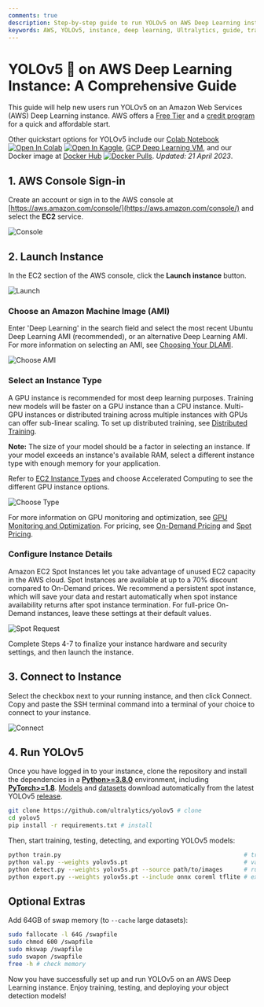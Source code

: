 ```yaml
---
comments: true
description: Step-by-step guide to run YOLOv5 on AWS Deep Learning instance. Learn how to create an instance, connect to it and train, validate and deploy models.
keywords: AWS, YOLOv5, instance, deep learning, Ultralytics, guide, training, deployment, object detection
---
```


# YOLOv5 🚀 on AWS Deep Learning Instance: A Comprehensive Guide

This guide will help new users run YOLOv5 on an Amazon Web Services (AWS) Deep Learning instance. AWS offers a [Free Tier](https://aws.amazon.com/free/) and a [credit program](https://aws.amazon.com/activate/) for a quick and affordable start.

Other quickstart options for YOLOv5 include our [Colab Notebook](https://colab.research.google.com/github/ultralytics/yolov5/blob/master/tutorial.ipynb) <a href="https://colab.research.google.com/github/ultralytics/yolov5/blob/master/tutorial.ipynb"><img src="https://colab.research.google.com/assets/colab-badge.svg" alt="Open In Colab"></a> <a href="https://www.kaggle.com/ultralytics/yolov5"><img src="https://kaggle.com/static/images/open-in-kaggle.svg" alt="Open In Kaggle"></a>, [GCP Deep Learning VM](https://docs.ultralytics.com/yolov5/environments/google_cloud_quickstart_tutorial), and our Docker image at [Docker Hub](https://hub.docker.com/r/ultralytics/yolov5) <a href="https://hub.docker.com/r/ultralytics/yolov5"><img src="https://img.shields.io/docker/pulls/ultralytics/yolov5?logo=docker" alt="Docker Pulls"></a>. _Updated: 21 April 2023_.

## 1. AWS Console Sign-in

Create an account or sign in to the AWS console at [https://aws.amazon.com/console/](https://aws.amazon.com/console/) and select the **EC2** service.

![Console](https://user-images.githubusercontent.com/26833433/106323804-debddd00-622c-11eb-997f-b8217dc0e975.png)

## 2. Launch Instance

In the EC2 section of the AWS console, click the **Launch instance** button.

![Launch](https://user-images.githubusercontent.com/26833433/106323950-204e8800-622d-11eb-915d-5c90406973ea.png)

### Choose an Amazon Machine Image (AMI)

Enter 'Deep Learning' in the search field and select the most recent Ubuntu Deep Learning AMI (recommended), or an alternative Deep Learning AMI. For more information on selecting an AMI, see [Choosing Your DLAMI](https://docs.aws.amazon.com/dlami/latest/devguide/options.html).

![Choose AMI](https://user-images.githubusercontent.com/26833433/106326107-c9e34880-6230-11eb-97c9-3b5fc2f4e2ff.png)

### Select an Instance Type

A GPU instance is recommended for most deep learning purposes. Training new models will be faster on a GPU instance than a CPU instance. Multi-GPU instances or distributed training across multiple instances with GPUs can offer sub-linear scaling. To set up distributed training, see [Distributed Training](https://docs.aws.amazon.com/dlami/latest/devguide/distributed-training.html).

**Note:** The size of your model should be a factor in selecting an instance. If your model exceeds an instance's available RAM, select a different instance type with enough memory for your application.

Refer to [EC2 Instance Types](https://aws.amazon.com/ec2/instance-types/) and choose Accelerated Computing to see the different GPU instance options.

![Choose Type](https://user-images.githubusercontent.com/26833433/106324624-52141e80-622e-11eb-9662-1a376d9c887d.png)

For more information on GPU monitoring and optimization, see [GPU Monitoring and Optimization](https://docs.aws.amazon.com/dlami/latest/devguide/tutorial-gpu.html). For pricing, see [On-Demand Pricing](https://aws.amazon.com/ec2/pricing/on-demand/) and [Spot Pricing](https://aws.amazon.com/ec2/spot/pricing/).

### Configure Instance Details

Amazon EC2 Spot Instances let you take advantage of unused EC2 capacity in the AWS cloud. Spot Instances are available at up to a 70% discount compared to On-Demand prices. We recommend a persistent spot instance, which will save your data and restart automatically when spot instance availability returns after spot instance termination. For full-price On-Demand instances, leave these settings at their default values.

![Spot Request](https://user-images.githubusercontent.com/26833433/106324835-ac14e400-622e-11eb-8853-df5ec9b16dfc.png)

Complete Steps 4-7 to finalize your instance hardware and security settings, and then launch the instance.

## 3. Connect to Instance

Select the checkbox next to your running instance, and then click Connect. Copy and paste the SSH terminal command into a terminal of your choice to connect to your instance.

![Connect](https://user-images.githubusercontent.com/26833433/106325530-cf8c5e80-622f-11eb-9f64-5b313a9d57a1.png)

## 4. Run YOLOv5

Once you have logged in to your instance, clone the repository and install the dependencies in a [**Python>=3.8.0**](https://www.python.org/) environment, including [**PyTorch>=1.8**](https://pytorch.org/get-started/locally/). [Models](https://github.com/ultralytics/yolov5/tree/master/models) and [datasets](https://github.com/ultralytics/yolov5/tree/master/data) download automatically from the latest YOLOv5 [release](https://github.com/ultralytics/yolov5/releases).

```bash
git clone https://github.com/ultralytics/yolov5 # clone
cd yolov5
pip install -r requirements.txt # install
```

Then, start training, testing, detecting, and exporting YOLOv5 models:

```bash
python train.py                                                    # train a model
python val.py --weights yolov5s.pt                                 # validate a model for Precision, Recall, and mAP
python detect.py --weights yolov5s.pt --source path/to/images      # run inference on images and videos
python export.py --weights yolov5s.pt --include onnx coreml tflite # export models to other formats
```

## Optional Extras

Add 64GB of swap memory (to `--cache` large datasets):

```bash
sudo fallocate -l 64G /swapfile
sudo chmod 600 /swapfile
sudo mkswap /swapfile
sudo swapon /swapfile
free -h # check memory
```

Now you have successfully set up and run YOLOv5 on an AWS Deep Learning instance. Enjoy training, testing, and deploying your object detection models!
